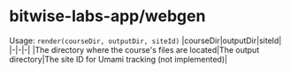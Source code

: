 # bitwise-labs-app/webgen
Usage: `render(courseDir, outputDir, siteId)`
|courseDir|outputDir|siteId|
|-|-|-|
|The directory where the course's files are located|The output directory|The site ID for Umami tracking (not implemented)|
